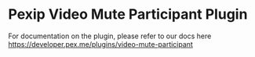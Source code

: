# Pexip Video Mute Participant Plugin

For documentation on the plugin, please refer to our docs here https://developer.pex.me/plugins/video-mute-participant